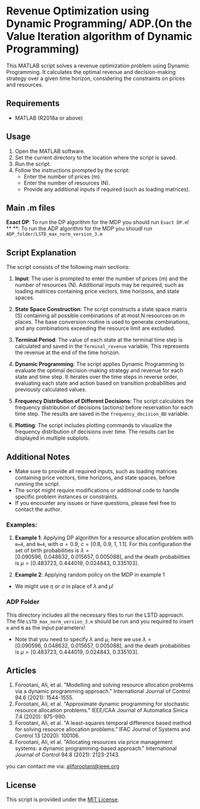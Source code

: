 
# Revenue Optimization using Dynamic Programming/ ADP.(On the Value Iteration algorithm of Dynamic Programming) 

This MATLAB script solves a revenue optimization problem using Dynamic Programming. It calculates the optimal revenue and decision-making strategy over a given time horizon, considering the constraints on prices and resources.

## Requirements
- MATLAB (R2018a or above)

## Usage
1. Open the MATLAB software.
2. Set the current directory to the location where the script is saved.
3. Run the script.
4. Follow the instructions prompted by the script:
   - Enter the number of prices (m).
   - Enter the number of resources (N).
   - Provide any additional inputs if required (such as loading matrices).

## Main .m files

**Exact DP**: To run the DP algorithm for the MDP you should run `Exact DP.m`!
** **: To run the ADP algorithm for the MDP you shoudl run `ADP_folder/LSTD_max_norm_version_3.m`

## Script Explanation
The script consists of the following main sections:

1. **Input**: The user is prompted to enter the number of prices (m) and the number of resources (N). Additional inputs may be required, such as loading matrices containing price vectors, time horizons, and state spaces.

2. **State Space Construction**: The script constructs a state space matrix (S) containing all possible combinations of at most N resources on m places. The base conversion routine is used to generate combinations, and any combinations exceeding the resource limit are excluded.

3. **Terminal Period**: The value of each state at the terminal time step is calculated and saved in the `Terminal_revenue` variable. This represents the revenue at the end of the time horizon.

4. **Dynamic Programming**: The script applies Dynamic Programming to evaluate the optimal decision-making strategy and revenue for each state and time step. It iterates over the time steps in reverse order, evaluating each state and action based on transition probabilities and previously calculated values.

5. **Frequency Distribution of Different Decisions**: The script calculates the frequency distribution of decisions (actions) before reservation for each time step. The results are saved in the `frequency_decision_BD` variable.

6. **Plotting**: The script includes plotting commands to visualize the frequency distribution of decisions over time. The results can be displayed in multiple subplots.

## Additional Notes
- Make sure to provide all required inputs, such as loading matrices containing price vectors, time horizons, and state spaces, before running the script.
- The script might require modifications or additional code to handle specific problem instances or constraints.
- If you encounter any issues or have questions, please feel free to contact the author.

### Examples:

1. **Example 1**: Applying DP algorithm for a resource allocation problem with `m=4`, and `N=4`, with $\alpha=0.9$, $c= [0.8,\ 0.9,\ 1,\ 1.1]$. For this configuration the set of birth probabilities is $\lambda= [0.090596,\ 0.048632,\ 0.015657,\ 0.005088],$ and the death probabilities is 
$\mu = [0.483723,\ 0.444019,\ 0.024843,\ 0.335103]$.

2. **Example 2**: Applying random policy on the MDP in example 1

- We might use $\eta$ or $\sigma$ in place of $\lambda$ and $\mu$!

### ADP Folder 

This directory includes all the necessary files to run the LSTD approach. The file `LSTD_max_norm_version_3.m` should be run and you required to insert `m` and `N` as the input parameters! 
- Note that you need to specify $\lambda$ and $\mu$, here we use $\lambda= [0.090596,\ 0.048632,\ 0.015657,\ 0.005088],$ and the death probabilities is 
$\mu = [0.483723,\ 0.444019,\ 0.024843,\ 0.335103]$.


## Articles

1. Forootani, Ali, et al. "Modelling and solving resource allocation problems via a dynamic programming approach." International Journal of Control 94.6 (2021): 1544-1555.
2. Forootani, Ali, et al. "Approximate dynamic programming for stochastic resource allocation problems." IEEE/CAA Journal of Automatica Sinica 7.4 (2020): 975-990.
3. Forootani, Ali, et al. "A least-squares temporal difference based method for solving resource allocation problems." IFAC Journal of Systems and Control 13 (2020): 100106.
4. Forootani, Ali, et al. "Allocating resources via price management systems: a dynamic programming-based approach." International Journal of Control 94.8 (2021): 2123-2143.

you can contact me via: aliforootani@ieee.org

## License
This script is provided under the [MIT License](https://opensource.org/licenses/MIT).
